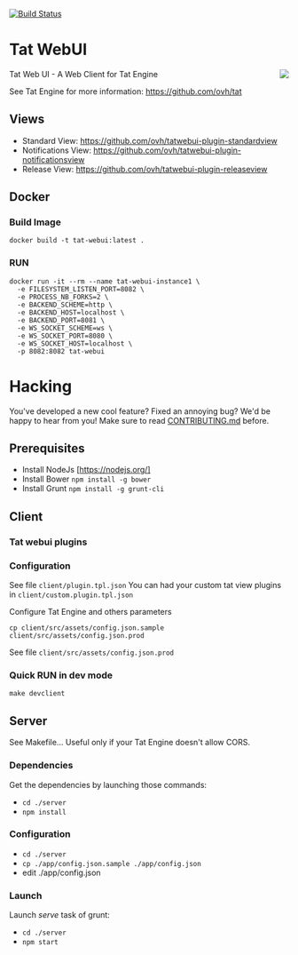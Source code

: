 [![Build Status](https://travis-ci.org/ovh/tatwebui.svg?branch=master)](https://travis-ci.org/ovh/tatwebui)

# Tat WebUI

<img align="right" src="https://raw.githubusercontent.com/ovh/tat/master/tat.png">

Tat Web UI - A Web Client for Tat Engine

See Tat Engine for more information: https://github.com/ovh/tat

## Views

- Standard View: https://github.com/ovh/tatwebui-plugin-standardview
- Notifications View: https://github.com/ovh/tatwebui-plugin-notificationsview
- Release View: https://github.com/ovh/tatwebui-plugin-releaseview


## Docker
### Build Image

```
docker build -t tat-webui:latest .
```

### RUN
```
docker run -it --rm --name tat-webui-instance1 \
  -e FILESYSTEM_LISTEN_PORT=8082 \
  -e PROCESS_NB_FORKS=2 \
  -e BACKEND_SCHEME=http \
  -e BACKEND_HOST=localhost \
  -e BACKEND_PORT=8081 \
  -e WS_SOCKET_SCHEME=ws \
  -e WS_SOCKET_PORT=8080 \
  -e WS_SOCKET_HOST=localhost \
  -p 8082:8082 tat-webui
```

# Hacking

You've developed a new cool feature? Fixed an annoying bug? We'd be happy
to hear from you! Make sure to read [CONTRIBUTING.md](./CONTRIBUTING.md) before.

## Prerequisites
- Install NodeJs [https://nodejs.org/]
- Install Bower ``` npm install -g bower ```
- Install Grunt ```npm install -g grunt-cli```

## Client

### Tat webui plugins

### Configuration

See file ```client/plugin.tpl.json```
You can had your custom tat view plugins in ```client/custom.plugin.tpl.json```

Configure Tat Engine and others parameters

```
cp client/src/assets/config.json.sample client/src/assets/config.json.prod
```
See file ```client/src/assets/config.json.prod```

### Quick RUN in dev mode

```
make devclient
```

## Server

See Makefile... Useful only if your Tat Engine doesn't allow CORS.

### Dependencies
Get the dependencies by launching those commands:

-  ```cd ./server```
-  ```npm install```

### Configuration

-  ```cd ./server```
-  ```cp ./app/config.json.sample ./app/config.json```
-  edit ./app/config.json

### Launch
Launch *serve* task of grunt:

-  ```cd ./server```
-  ```npm start```
